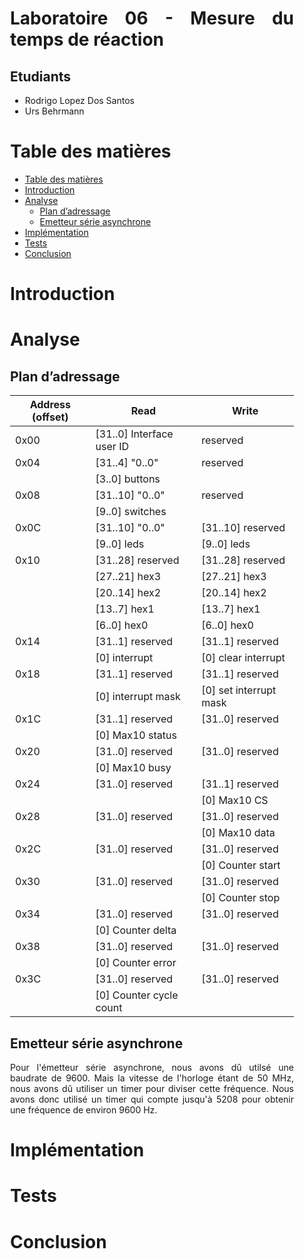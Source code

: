 <div align="justify" style="margin-right:25px;margin-left:25px">

# Laboratoire 06 - Mesure du temps de réaction <!-- omit from toc -->

## Etudiants

- Rodrigo Lopez Dos Santos
- Urs Behrmann

# Table des matières

- [Table des matières](#table-des-matières)
- [Introduction](#introduction)
- [Analyse](#analyse)
  - [Plan d’adressage](#plan-dadressage)
  - [Emetteur série asynchrone](#emetteur-série-asynchrone)
- [Implémentation](#implémentation)
- [Tests](#tests)
- [Conclusion](#conclusion)

# Introduction

# Analyse

## Plan d’adressage



| Address (offset) | Read                      | Write                  |
| ---------------- | ------------------------- | ---------------------- |
| 0x00             | [31..0] Interface user ID | reserved               |
| 0x04             | [31..4] "0..0"            | reserved               |
|                  | [3..0] buttons            |                        |
| 0x08             | [31..10] "0..0"           | reserved               |
|                  | [9..0] switches           |                        |
| 0x0C             | [31..10] "0..0"           | [31..10] reserved      |
|                  | [9..0] leds               | [9..0] leds            |
| 0x10             | [31..28] reserved         | [31..28] reserved      |
|                  | [27..21] hex3             | [27..21] hex3          |
|                  | [20..14] hex2             | [20..14] hex2          |
|                  | [13..7] hex1              | [13..7] hex1           |
|                  | [6..0] hex0               | [6..0] hex0            |
| 0x14             | [31..1] reserved          | [31..1] reserved       |
|                  | [0] interrupt             | [0] clear interrupt    |
| 0x18             | [31..1] reserved          | [31..1] reserved       |
|                  | [0] interrupt mask        | [0] set interrupt mask |
| 0x1C             | [31..1] reserved          | [31..0] reserved       |
|                  | [0] Max10 status          |                        |
| 0x20             | [31..0] reserved          | [31..0] reserved       |
|                  | [0] Max10 busy            |                        |
| 0x24             | [31..0] reserved          | [31..1] reserved       |
|                  |                           | [0] Max10 CS           |
| 0x28             | [31..0] reserved          | [31..0] reserved       |
|                  |                           | [0] Max10 data         |
| 0x2C             | [31..0] reserved          | [31..0] reserved       |
|                  |                           | [0] Counter start      |
| 0x30             | [31..0] reserved          | [31..0] reserved       |
|                  |                           | [0] Counter stop       |
| 0x34             | [31..0] reserved          | [31..0] reserved       |
|                  | [0] Counter delta         |                        |
| 0x38             | [31..0] reserved          | [31..0] reserved       |
|                  | [0] Counter error         |                        |
| 0x3C             | [31..0] reserved          | [31..0] reserved       |
|                  | [0] Counter cycle count   |                        |

## Emetteur série asynchrone

Pour l'émetteur série asynchrone, nous avons dû utilsé une baudrate de 9600. Mais la vitesse de l'horloge étant de 50 MHz, nous avons dû utiliser un timer pour diviser cette fréquence. Nous avons donc utilisé un timer qui compte jusqu'à 5208 pour obtenir une fréquence de environ 9600 Hz.

# Implémentation

# Tests

# Conclusion

